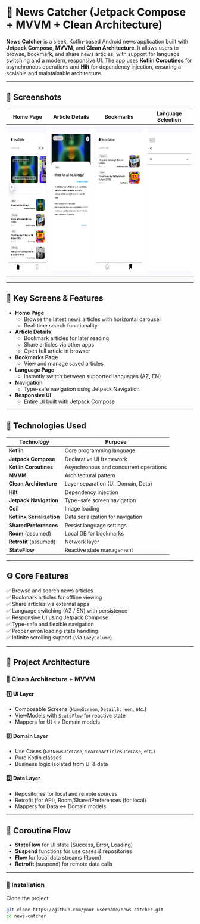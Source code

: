 # 📰 News Catcher (Jetpack Compose + MVVM + Clean Architecture)

**News Catcher** is a sleek, Kotlin-based Android news application built with **Jetpack Compose**, **MVVM**, and **Clean Architecture**. It allows users to browse, bookmark, and share news articles, with support for language switching and a modern, responsive UI. The app uses **Kotlin Coroutines** for asynchronous operations and **Hilt** for dependency injection, ensuring a scalable and maintainable architecture.

---

## 📸 Screenshots

| Home Page | Article Details | Bookmarks | Language Selection |
|-----------|-----------------|-----------|---------------------|
| <img src="Screenshot/Screenshot_20250727-213032.png" width="200" height="400" /> | <img src="Screenshot/Screenshot_20250727-213125.png" width="200" height="400" /> | <img src="Screenshot/Screenshot_20250727-213157.png" width="200" height="400" /> | <img src="Screenshot/Screenshot_20250727-213105.png" width="200" height="400" /> |

---

## 📱 Key Screens & Features

- **Home Page**
  - Browse the latest news articles with horizontal carousel
  - Real-time search functionality
- **Article Details**
  - Bookmark articles for later reading  
  - Share articles via other apps  
  - Open full article in browser  
- **Bookmarks Page**
  - View and manage saved articles
- **Language Page**
  - Instantly switch between supported languages (AZ, EN)
- **Navigation**
  - Type-safe navigation using Jetpack Navigation
- **Responsive UI**
  - Entire UI built with Jetpack Compose

---

## 🧠 Technologies Used

| Technology | Purpose |
|------------|---------|
| **Kotlin** | Core programming language |
| **Jetpack Compose** | Declarative UI framework |
| **Kotlin Coroutines** | Asynchronous and concurrent operations |
| **MVVM** | Architectural pattern |
| **Clean Architecture** | Layer separation (UI, Domain, Data) |
| **Hilt** | Dependency injection |
| **Jetpack Navigation** | Type-safe screen navigation |
| **Coil** | Image loading |
| **Kotlinx Serialization** | Data serialization for navigation |
| **SharedPreferences** | Persist language settings |
| **Room** (assumed) | Local DB for bookmarks |
| **Retrofit** (assumed) | Network layer |
| **StateFlow** | Reactive state management |

---

## ⚙️ Core Features

✅ Browse and search news articles  
✅ Bookmark articles for offline viewing  
✅ Share articles via external apps  
✅ Language switching (AZ / EN) with persistence  
✅ Responsive UI using Jetpack Compose  
✅ Type-safe and flexible navigation  
✅ Proper error/loading state handling  
✅ Infinite scrolling support (via `LazyColumn`)

---

## 🧱 Project Architecture

### 🧩 Clean Architecture + MVVM

#### 1️⃣ UI Layer
- Composable Screens (`HomeScreen`, `DetailScreen`, etc.)
- ViewModels with `StateFlow` for reactive state
- Mappers for UI ↔ Domain models

#### 2️⃣ Domain Layer
- Use Cases (`GetNewsUseCase`, `SearchArticlesUseCase`, etc.)
- Pure Kotlin classes
- Business logic isolated from UI & data

#### 3️⃣ Data Layer
- Repositories for local and remote sources  
- Retrofit (for API), Room/SharedPreferences (for local)  
- Mappers for Data ↔ Domain models

---

## 🔁 Coroutine Flow

- **StateFlow** for UI state (Success, Error, Loading)
- **Suspend** functions for use cases & repositories
- **Flow** for local data streams (Room)
- **Retrofit** (suspend) for remote data calls

---

### 🔨 Installation

Clone the project:

```bash
git clone https://github.com/your-username/news-catcher.git
cd news-catcher
